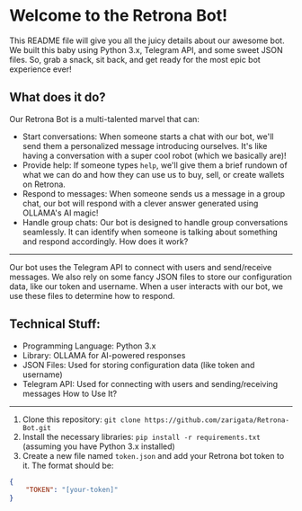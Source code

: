 Welcome to the Retrona Bot!
==========================

This README file will give you all the juicy details about our awesome bot. We built this baby using Python 3.x, Telegram API, and some sweet JSON files. So, grab a snack, sit back, and get ready for the most epic bot experience ever!

What does it do?
----------------

Our Retrona Bot is a multi-talented marvel that can:

* Start conversations: When someone starts a chat with our bot, we'll send them a personalized message introducing ourselves. It's like having a conversation with a super cool robot (which we basically are)!
* Provide help: If someone types `help`, we'll give them a brief rundown of what we can do and how they can use us to buy, sell, or create wallets on Retrona.
* Respond to messages: When someone sends us a message in a group chat, our bot will respond with a clever answer generated using OLLAMA's AI magic!
* Handle group chats: Our bot is designed to handle group conversations seamlessly. It can identify when someone is talking about something and respond accordingly.
How does it work?
------------------

Our bot uses the Telegram API to connect with users and send/receive messages. We also rely on some fancy JSON files to store our configuration data, like our token and username. When a user interacts with our bot, we use these files to determine how to respond.

Technical Stuff:
-----------------

* Programming Language: Python 3.x
* Library: OLLAMA for AI-powered responses
* JSON Files: Used for storing configuration data (like token and username)
* Telegram API: Used for connecting with users and sending/receiving messages
How to Use It?
------------------

1. Clone this repository: `git clone https://github.com/zarigata/Retrona-Bot.git`
2. Install the necessary libraries: `pip install -r requirements.txt` (assuming you have Python 3.x installed)
3. Create a new file named `token.json` and add your Retrona bot token to it. The format should be:
```json
{
    "TOKEN": "[your-token]"
}
